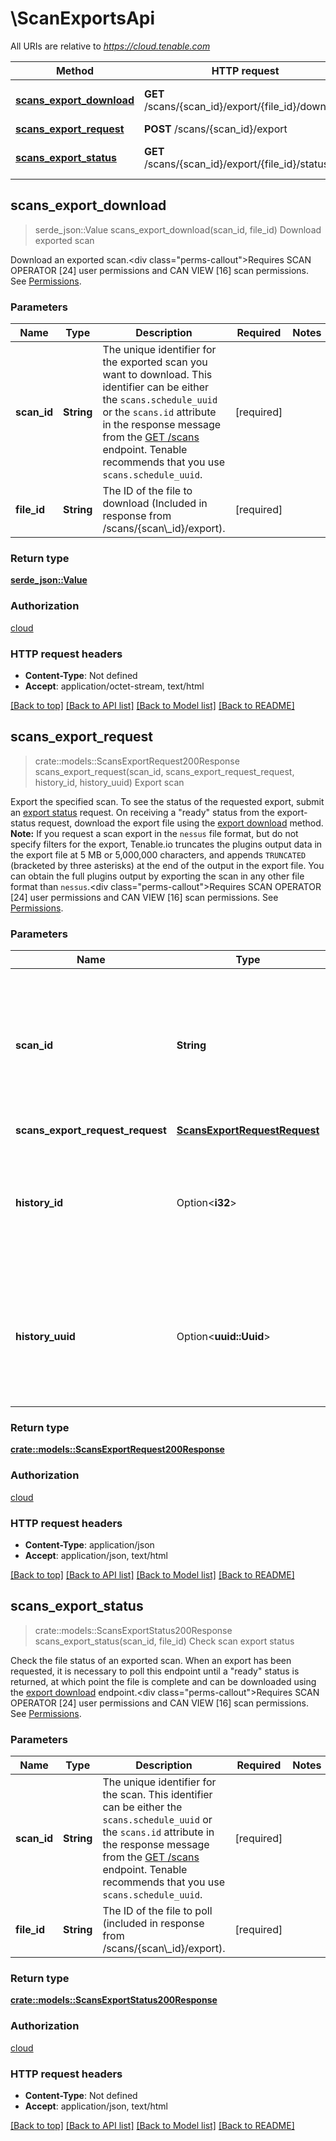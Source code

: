 # \ScanExportsApi

All URIs are relative to *https://cloud.tenable.com*

Method | HTTP request | Description
------------- | ------------- | -------------
[**scans_export_download**](ScanExportsApi.md#scans_export_download) | **GET** /scans/{scan_id}/export/{file_id}/download | Download exported scan
[**scans_export_request**](ScanExportsApi.md#scans_export_request) | **POST** /scans/{scan_id}/export | Export scan
[**scans_export_status**](ScanExportsApi.md#scans_export_status) | **GET** /scans/{scan_id}/export/{file_id}/status | Check scan export status



## scans_export_download

> serde_json::Value scans_export_download(scan_id, file_id)
Download exported scan

Download an exported scan.<div class=\"perms-callout\">Requires SCAN OPERATOR [24] user permissions and CAN VIEW [16] scan permissions. See [Permissions](doc:permissions).</div>

### Parameters


Name | Type | Description  | Required | Notes
------------- | ------------- | ------------- | ------------- | -------------
**scan_id** | **String** | The unique identifier for the exported scan you want to download. This identifier can be either the `scans.schedule_uuid` or the `scans.id` attribute in the response message from the [GET /scans](ref:scans-list) endpoint. Tenable recommends that you use `scans.schedule_uuid`. | [required] |
**file_id** | **String** | The ID of the file to download (Included in response from /scans/{scan\\_id}/export). | [required] |

### Return type

[**serde_json::Value**](serde_json::Value.md)

### Authorization

[cloud](../README.md#cloud)

### HTTP request headers

- **Content-Type**: Not defined
- **Accept**: application/octet-stream, text/html

[[Back to top]](#) [[Back to API list]](../README.md#documentation-for-api-endpoints) [[Back to Model list]](../README.md#documentation-for-models) [[Back to README]](../README.md)


## scans_export_request

> crate::models::ScansExportRequest200Response scans_export_request(scan_id, scans_export_request_request, history_id, history_uuid)
Export scan

Export the specified scan. To see the status of the requested export, submit an [export status](ref:scans-export-status) request. On receiving a \"ready\" status from the export-status request, download the export file using the [export download](ref:scans-export-download) method.  **Note:** If you request a scan export in the `nessus` file format, but do not specify filters for the export, Tenable.io truncates the plugins output data in the export file at 5 MB or 5,000,000 characters, and appends `TRUNCATED` (bracketed by three asterisks) at the end of the output in the export file. You can obtain the full plugins output by exporting the scan in any other file format than `nessus`.<div class=\"perms-callout\">Requires SCAN OPERATOR [24] user permissions and CAN VIEW [16] scan permissions. See [Permissions](doc:permissions).</div>

### Parameters


Name | Type | Description  | Required | Notes
------------- | ------------- | ------------- | ------------- | -------------
**scan_id** | **String** | The identifier for the scan you want to export. This identifier can be either the `scans.schedule_uuid` or the `scans.id` attribute in the response message from the [GET /scans](ref:scans-list) endpoint. Tenable recommends that you use `scans.schedule_uuid`. | [required] |
**scans_export_request_request** | [**ScansExportRequestRequest**](ScansExportRequestRequest.md) |  | [required] |
**history_id** | Option<**i32**> | The unique identifier of the historical data that you want Tenable.io to export. This identifier corresponds to the `history.id` attribute of the response message from the [GET /scans/{scan_id}/history](ref:scans-history) endpoint. |  |
**history_uuid** | Option<**uuid::Uuid**> | The UUID of the historical data that you want Tenable.io to return. This identifier corresponds to the `history.scan_uuid` attribute of the response message from the [GET /scans/{scan_id}/history](ref:scans-history) endpoint. |  |

### Return type

[**crate::models::ScansExportRequest200Response**](scans_export_request_200_response.md)

### Authorization

[cloud](../README.md#cloud)

### HTTP request headers

- **Content-Type**: application/json
- **Accept**: application/json, text/html

[[Back to top]](#) [[Back to API list]](../README.md#documentation-for-api-endpoints) [[Back to Model list]](../README.md#documentation-for-models) [[Back to README]](../README.md)


## scans_export_status

> crate::models::ScansExportStatus200Response scans_export_status(scan_id, file_id)
Check scan export status

Check the file status of an exported scan. When an export has been requested, it is necessary to poll this endpoint until a \"ready\" status is returned, at which point the file is complete and can be downloaded using the [export download](ref:scans-export-download) endpoint.<div class=\"perms-callout\">Requires SCAN OPERATOR [24] user permissions and CAN VIEW [16] scan permissions. See [Permissions](doc:permissions).</div>

### Parameters


Name | Type | Description  | Required | Notes
------------- | ------------- | ------------- | ------------- | -------------
**scan_id** | **String** | The unique identifier for the scan. This identifier can be either the `scans.schedule_uuid` or the `scans.id` attribute in the response message from the [GET /scans](ref:scans-list) endpoint. Tenable recommends that you use `scans.schedule_uuid`. | [required] |
**file_id** | **String** | The ID of the file to poll (included in response from /scans/{scan\\_id}/export). | [required] |

### Return type

[**crate::models::ScansExportStatus200Response**](scans_export_status_200_response.md)

### Authorization

[cloud](../README.md#cloud)

### HTTP request headers

- **Content-Type**: Not defined
- **Accept**: application/json, text/html

[[Back to top]](#) [[Back to API list]](../README.md#documentation-for-api-endpoints) [[Back to Model list]](../README.md#documentation-for-models) [[Back to README]](../README.md)

